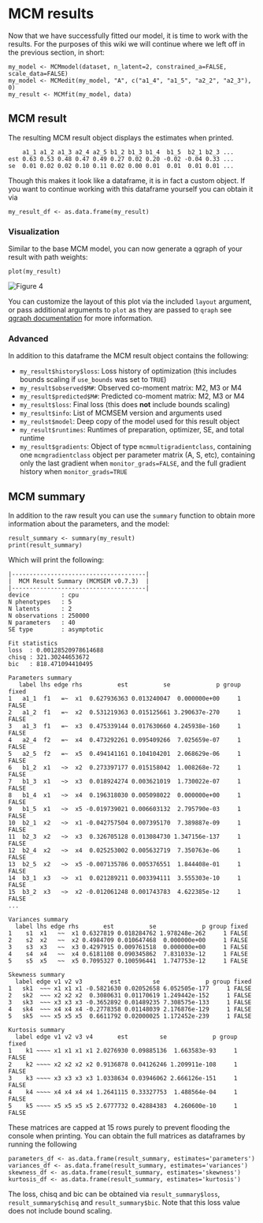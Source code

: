 # MCM results

Now that we have successfully fitted our model, it is time to work with the results. For the purposes of this wiki we will continue where we left off in the previous section, in short:

```   
my_model <- MCMmodel(dataset, n_latent=2, constrained_a=FALSE, scale_data=FALSE)
my_model <- MCMedit(my_model, "A", c("a1_4", "a1_5", "a2_2", "a2_3"), 0)
my_result <- MCMfit(my_model, data)
```

## MCM result

The resulting MCM result object displays the estimates when printed.
``` 
    a1_1 a1_2 a1_3 a2_4 a2_5 b1_2 b1_3 b1_4  b1_5  b2_1 b2_3 ...
est 0.63 0.53 0.48 0.47 0.49 0.27 0.02 0.20 -0.02 -0.04 0.33 ...
se  0.01 0.02 0.02 0.10 0.11 0.02 0.00 0.01  0.01  0.01 0.01 ...
```
Though this makes it look like a dataframe, it is in fact a custom object. If you want to continue working with this dataframe yourself you can obtain it via
``` 
my_result_df <- as.data.frame(my_result)
```
### Visualization

Similar to the base MCM model, you can now generate a qgraph of your result with path weights:
``` 
plot(my_result)
```

![Figure 4](https://raw.githubusercontent.com/zenabtamimy/MCMSEM/dev-torch/imgs/4.Figure1.svg)

You can customize the layout of this plot via the included `layout` argument, or pass additional arguments to `plot` as they are passed to `qraph` see [qgraph documentation](https://cran.r-project.org/web/packages/qgraph/qgraph.pdf#page=28) for more information.

### Advanced
In addition to this dataframe the MCM result object contains the following:
 - `my_result$history$loss`: Loss history of optimization (this includes bounds scaling if `use_bounds` was set to `TRUE`)
 - `my_result$observed$M#`: Observed co-moment matrix: M2, M3 or M4
 - `my_result$predicted$M#`: Predicted co-moment matrix: M2, M3 or M4
 - `my_result$loss`: Final loss (this does **not** include bounds scaling)
 - `my_result$info`: List of MCMSEM version and arguments used
 - `my_reulst$model`: Deep copy of the model used for this result object
 - `my_result$runtimes`: Runtimes of preparation, optimizer, SE, and total runtime
 - `my_result$gradients`: Object of type `mcmmultigradientclass`, containing one `mcmgradientclass` object per parameter matrix (A, S, etc), containing only the last gradient when `monitor_grads=FALSE`, and the full gradient history when `monitor_grads=TRUE`

## MCM summary

In addition to the raw result you can use the `summary` function to obtain more information about the parameters, and the model:
```
result_summary <- summary(my_result)
print(result_summary)
```

Which will print the following:
```
|--------------------------------------|
|  MCM Result Summary (MCMSEM v0.7.3)  |
|--------------------------------------|
device         : cpu
N phenotypes   : 5
N latents      : 2
N observations : 250000
N parameters   : 40
SE type        : asymptotic

Fit statistics
loss  : 0.00128520978614688
chisq : 321.30244653672
bic   : 818.471094410495

Parameters summary
   label lhs edge rhs          est          se             p group fixed
1   a1_1  f1   =~  x1  0.627936363 0.013240047  0.000000e+00     1 FALSE
2   a1_2  f1   =~  x2  0.531219363 0.015125661 3.290637e-270     1 FALSE
3   a1_3  f1   =~  x3  0.475339144 0.017630660 4.245938e-160     1 FALSE
4   a2_4  f2   =~  x4  0.473292261 0.095409266  7.025659e-07     1 FALSE
5   a2_5  f2   =~  x5  0.494141161 0.104104201  2.068629e-06     1 FALSE
6   b1_2  x1   ~>  x2  0.273397177 0.015158042  1.008268e-72     1 FALSE
7   b1_3  x1   ~>  x3  0.018924274 0.003621019  1.730022e-07     1 FALSE
8   b1_4  x1   ~>  x4  0.196318030 0.005098022  0.000000e+00     1 FALSE
9   b1_5  x1   ~>  x5 -0.019739021 0.006603132  2.795790e-03     1 FALSE
10  b2_1  x2   ~>  x1 -0.042757504 0.007395170  7.389887e-09     1 FALSE
11  b2_3  x2   ~>  x3  0.326705128 0.013084730 1.347156e-137     1 FALSE
12  b2_4  x2   ~>  x4  0.025253002 0.005632719  7.350763e-06     1 FALSE
13  b2_5  x2   ~>  x5 -0.007135786 0.005376551  1.844408e-01     1 FALSE
14  b3_1  x3   ~>  x1  0.021289211 0.003394111  3.555303e-10     1 FALSE
15  b3_2  x3   ~>  x2 -0.012061248 0.001743783  4.622385e-12     1 FALSE
...

Variances summary
  label lhs edge rhs       est          se             p group fixed
1    s1  x1   ~~  x1 0.6327819 0.018284762 1.978248e-262     1 FALSE
2    s2  x2   ~~  x2 0.4984709 0.010647468  0.000000e+00     1 FALSE
3    s3  x3   ~~  x3 0.4297915 0.009761518  0.000000e+00     1 FALSE
4    s4  x4   ~~  x4 0.6181108 0.090345862  7.831033e-12     1 FALSE
5    s5  x5   ~~  x5 0.7095327 0.100596441  1.747753e-12     1 FALSE

Skewness summary
  label edge v1 v2 v3        est         se             p group fixed
1   sk1  ~~~ x1 x1 x1 -0.5821630 0.02052658 6.052505e-177     1 FALSE
2   sk2  ~~~ x2 x2 x2  0.3080631 0.01170619 1.249442e-152     1 FALSE
3   sk3  ~~~ x3 x3 x3 -0.3652892 0.01489235 7.308575e-133     1 FALSE
4   sk4  ~~~ x4 x4 x4 -0.2778358 0.01148039 2.176876e-129     1 FALSE
5   sk5  ~~~ x5 x5 x5  0.6611792 0.02000025 1.172452e-239     1 FALSE

Kurtosis summary
  label edge v1 v2 v3 v4       est         se             p group fixed
1    k1 ~~~~ x1 x1 x1 x1 2.0276930 0.09885136  1.663583e-93     1 FALSE
2    k2 ~~~~ x2 x2 x2 x2 0.9136878 0.04126246 1.209911e-108     1 FALSE
3    k3 ~~~~ x3 x3 x3 x3 1.0338634 0.03946062 2.666126e-151     1 FALSE
4    k4 ~~~~ x4 x4 x4 x4 1.2641115 0.33327753  1.488564e-04     1 FALSE
5    k5 ~~~~ x5 x5 x5 x5 2.6777732 0.42884383  4.260600e-10     1 FALSE
```

These matrices are capped at 15 rows purely to prevent flooding the console when printing. You can obtain the full matrices as dataframes by running the following
``` 
parameters_df <- as.data.frame(result_summary, estimates='parameters')
variances_df <- as.data.frame(result_summary, estimates='variances')
skewness_df <- as.data.frame(result_summary, estimates='skewness')
kurtosis_df <- as.data.frame(result_summary, estimates='kurtosis')
```

The loss, chisq and bic can be obtained via `result_summary$loss`, `result_summary$chisq` and `result_summary$bic`. Note that this loss value does not include bound scaling. 